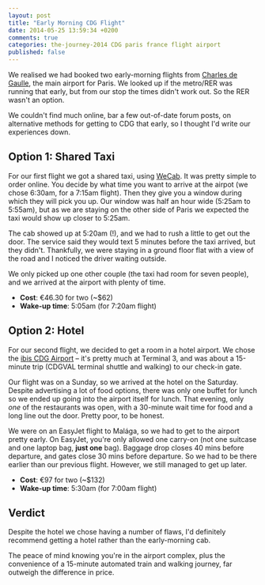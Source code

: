 ```yaml
---
layout: post
title: "Early Morning CDG Flight"
date: 2014-05-25 13:59:34 +0200
comments: true
categories: the-journey-2014 CDG paris france flight airport
published: false
---
```


We realised we had booked two early-morning flights from [Charles de Gaulle](http://en.wikipedia.org/wiki/Charles_de_Gaulle_Airport), the main airport for Paris. We looked up if the metro/RER was running that early, but from our stop the times didn't work out. So the RER wasn't an option. 

We couldn't find much online, bar a few out-of-date forum posts, on alternative methods for getting to CDG that early, so I thought I'd write our experiences down.

## Option 1: Shared Taxi

For our first flight we got a shared taxi, using [WeCab](http://www.wecab.com). It was pretty simple to order online. You decide by what time you want to arrive at the airpot (we chose 6:30am, for a 7:15am flight). Then they give you a window during which they will pick you up. Our window was half an hour wide (5:25am to 5:55am), but as we are staying on the other side of Paris we expected the taxi would show up closer to 5:25am.

The cab showed up at 5:20am (!), and we had to rush a little to get out the door. The service said they would text 5 minutes before the taxi arrived, but they didn't. Thankfully, we were staying in a ground floor flat with a view of the road and I noticed the driver waiting outside.

We only picked up one other couple (the taxi had room for seven people), and we arrived at the airport with plenty of time.

- **Cost**: €46.30 for two (~$62)
- **Wake-up time**: 5:05am (for 7:20am flight)

## Option 2: Hotel

For our second flight, we decided to get a room in a hotel airport. We chose the [ibis CDG Airport](http://www.ibis.com/gb/hotel-1404-ibis-paris-cdg-airport/index.shtml) – it's pretty much at Terminal 3, and was about a 15-minute trip (CDGVAL terminal shuttle and walking) to our check-in gate.

Our flight was on a Sunday, so we arrived at the hotel on the Saturday. Despite advertising a lot of food options, there was only one buffet for lunch so we ended up going into the airport itself for lunch. That evening, only *one* of the restaurants was open, with a 30-minute wait time for food and a long line out the door. Pretty poor, to be honest.

We were on an EasyJet flight to Malága, so we had to get to the airport pretty early. On EasyJet, you're only allowed one carry-on (not one suitcase and one laptop bag, **just one** bag). Baggage drop closes 40 mins before departure, and gates close 30 mins before departure. So we had to be there earlier than our previous flight. However, we still managed to get up later. 

- **Cost**: €97 for two (~$132)
- **Wake-up time**: 5:30am (for 7:00am flight)

## Verdict

Despite the hotel we chose having a number of flaws, I'd definitely recommend getting a hotel rather than the early-morning cab.

The peace of mind knowing you're in the airport complex, plus the convenience of a 15-minute automated train and walking journey, far outweigh the difference in price. 

